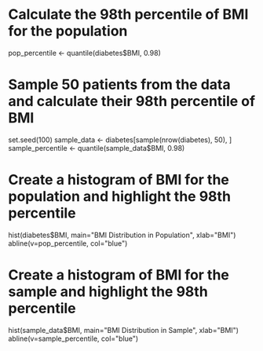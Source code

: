 # Calculate the 98th percentile of BMI for the population
pop_percentile <- quantile(diabetes$BMI, 0.98)

# Sample 50 patients from the data and calculate their 98th percentile of BMI
set.seed(100)
sample_data <- diabetes[sample(nrow(diabetes), 50), ]
sample_percentile <- quantile(sample_data$BMI, 0.98)

# Create a histogram of BMI for the population and highlight the 98th percentile
hist(diabetes$BMI, main="BMI Distribution in Population", xlab="BMI")
abline(v=pop_percentile, col="blue")

# Create a histogram of BMI for the sample and highlight the 98th percentile
hist(sample_data$BMI, main="BMI Distribution in Sample", xlab="BMI")
abline(v=sample_percentile, col="blue")
